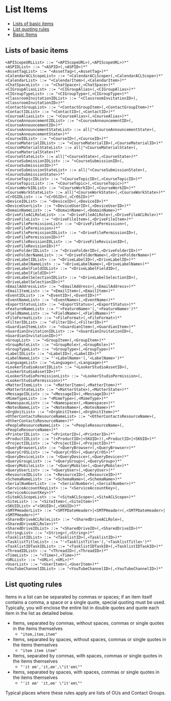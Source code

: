 # List Items
- [Lists of basic items](#lists-of-basic-items)
- [List quoting rules](#list-quoting-rules)
- [Basic Items](Basic-Items)

## Lists of basic items
```
<APIScopeURLList> ::= "<APIScopeURL>(,<APIScopeURL>)*"
<ASPIDList> ::= "<ASPID>(,<ASPID>)*"
<AssetTagList> ::= "<AssetTag>(,<AssetTag>)*"
<CalendarACLScopeList> ::= "<CalendarACLScope>(,<CalendarACLScope>)*"
<CalendarList> ::= "<CalendarItem>(,<CalendarItem>)*"
<ChatSpaceList> ::= "<ChatSpace>(,<ChatSpace>)*"
<CIGroupAliasList> ::= "<CIGroupAlias>(,<CIGroupAlias>)*"
<CIGroupTypeList> ::= "<CIGroupType>(,<CIGroupType>)*"
<ClassroomInvitationIDList> ::= "<ClassroomInvitationID>(,<ClassroomInvitationID>)*"
<ContactGroupList> ::= "<ContactGroupItem>(,<ContactGroupItem>)*"
<ContactIDList> ::= "<ContactID>(,<ContactID>)*"
<CourseAliasList> ::= "<CourseAlias>(,<CourseAlias>)*"
<CourseAnnouncementIDList> ::= "<CourseAnnouncementID>(,<CourseAnnouncementID>)*"
<CourseAnnouncementStateList> ::= all|"<CourseAnnouncementState>(,<CourseAnnouncementState>)*"
<CourseIDList> ::= "<CourseID>(,<CourseID>)*"
<CourseMaterialIDList> ::= "<CourseMaterialID>(,<CourseMaterialID>)*"
<CourseMaterialStateList> ::= all|"<CourseMaterialState>(,<CourseMaterialState>)*"
<CourseStateList> ::= all|"<CourseState>(,<CourseState>)*"
<CourseSubmissionIDList> ::= "<CourseSubmissionID>(,<CourseSubmissionID>)*"
<CourseSubmissionStateList> ::= all|"<CourseSubmissionState>(,<CourseSubmissionState>)*"
<CourseTopicIDList> ::= "<CourseTopicID>(,<CourseTopicID>)*"
<CourseTopicList> ::= "<CourseTopic>(,<CourseTopic>)*"
<CourseWorkIDList> ::= "<CourseWorkID>(,<CourseWorkID>)*"
<CourseWorkStateList> ::= all|"<CourseWorkState>(,<CourseWorkState>)*"
<CrOSIDList> ::= "<CrOSID>(,<CrOSID>)*"
<DeviceIDList> ::= "<DeviceID>(,<DeviceID>)*"
<DeviceUserList> ::= "<DeviceUserID>(,<DeviceUserID>)*"
<DomainNameList> ::= "<DomainName>(,<DomainName>)*"
<DriveFileACLRoleList> ::= "<DriveFileACLRole>(,<DriveFileACLRole>)*"
<DriveFileList> ::= "<DriveFileItem>(,<DriveFileItem>)*"
<DriveFilePermissionList> ::= "<DriveFilePermission>(,<DriveFilePermission>)*"
<DriveFilePermissionIDList> ::= "<DriveFilePermissionID>(,<DriveFilePermissionID>)*"
<DriveFileRevisionIDList> ::= "<DriveFileRevisionID>(,<DriveFileRevisionID>)*"
<DriveFolderIDList> ::= "<DriveFolderID>(,<DriveFolderID>)*"
<DriveFolderNameList> ::= "<DriveFolderName>(,<DriveFolderName>)*"
<DriveLabelIDList> ::= "<DriveLabelID>(,<DriveLabelID>)*"
<DriveLabelNameList> ::= "<DriveLabelName>(,<DriveLabelName>)*"
<DriveLabelFieldIDList> ::= "<DriveLabelFieldID>(,<DriveLabelFieldID>)*"
<DriveLabelSelectionIDList> ::= "<DriveLabelSelectionID>(,<DriveLabelSelectionID>)*"
<EmailAddressList> ::= "<EmailAddress>(,<EmailAddress>)*"
<EmailItemList> ::= "<EmailItem>(,<EmailItem>)*"
<EventIDList> ::= "<EventID>(,<EventID>)*"
<EventNameList> ::= "<EventName>(,<EventName>)*"
<ExportStatusList> ::= "<ExportStatus>(,<ExportStatus>)*"
<FeatureNameList> ::= "'<FeatureName>'(,'<FeatureName>')*"
<FieldNameList> ::= "<FieldName>(,<FieldName>)*"
<FileFormatList> ::= "<FileFormat>(,<FileFormat>)*"
<FilterIDList> ::= "<FilterID>(,<FilterID>)*"
<GuardianItemList> ::= "<GuardianItem>(,<GuardianItem>)*"
<GuardianInvitationIDList> ::= "<GuardianInvitationID>(,<GuardianInvitationID>)*"
<GroupList> ::= "<GroupItem>(,<GroupItem>)*"
<GroupRoleList> ::= "<GroupRole>(,<GroupRole>)*"
<GroupTypeList> ::= "<GroupType>(,<GroupType>)*"
<LabelIDList> ::= "<LabelID>(,<LabelID>)*"
<LabelNameList> ::= "'<LabelName>'(,'<LabelName>')*"
<LanguageList> ::= "<Language>(,<Language>)*"
<LookerStudioAssetIDList> ::= "<LookerStudioAssetID>(,<LookerStudioAssetID>)*"
<LookerStudioPermissionList> ::= "<LookerStudioPermission>(,<LookerStudioPermission>)*"
<MatterItemList> ::= "<MatterItem>(,<MatterItem>)*"
<MatterStateList> ::= "<MatterState>(,<MatterState>)*"
<MessageIDList> ::= "<MessageID>(,<MessageID>)*"
<MimeTypeList> ::= "<MimeType>(,<MimeType>)*"
<NamespaceList> ::= "<Namespace>(,<Namespace>)*"
<NotesNameList> ::= "<NotesName>(,<NotesName>)*"
<OrgUnitList> ::= "<OrgUnitItem>(,<OrgUnitItem>)*"
<OtherContactsResourceNameList> ::= "<OtherContactsResourceName>(,<OtherContactsResourceName>)*"
<PeopleResourceNameList> ::= "<PeopleResourceName>(,<PeopleResourceName>)*"
<PrinterIDList> ::= "<PrinterID>(,<PrinterID>)*"
<ProductIDList> ::= "(<ProductID>|<SKUID>)(,<ProductID>|<SKUID>)*"
<ProjectIDList> ::= "<ProjectID>(,<ProjectID>)*"
<QueryBrowserList> ::= "<QueryBrowser>(,<QueryBrowser>)*"
<QueryCrOSList> ::= "<QueryCrOS>(,<QueryCrOS>)*"
<QueryDeviceList> ::= "<QueryDevice>(,<QueryDevice>)*"
<QueryGroupList> ::= "<QueryGroup>(,<QueryGroup>)*"
<QueryMobileList> ::= "<QueryMobile>(,<QueryMobile>)*"
<QueryUserList> ::= "<QueryUser>(,<QueryUser>)*"
<ResourceIDList> ::= "<ResourceID>(,<ResourceID>)*"
<SchemaNameList> ::= "<SchemaName>(,<SchemaName>)*"
<SerialNumberList> ::= "<SerialNumber>(,<SerialNumber>)*"
<ServiceAccountKeyList> ::= "<ServiceAccountKey>(,<ServiceAccountKey>)*"
<SiteACLScopeList> ::= "<SiteACLScope>(,<SiteACLScope>)*"
<SiteList> ::= "<SiteItem>(,<SiteItem>)*"
<SKUIDList> ="<SKUID>(,<SKUID>)*"
<SMTPHeaderList> ::= "<SMTPDateHeader>|<SMTPHeader>(,<SMTPDateHeader>|<SMTPHeader>)*"
<SharedDriveACLRoleList> ::= "<SharedDriveACLRole>(,<SharedDriveACLRole>)*"
<SharedDriveIDList> ::= "<SharedDriveID>(,<SharedDriveID>)*"
<StringList> ::= "<String>(,<String>)*"
<TasklistIDList> ::= "<TasklistID>(,<TasklistID>)*"
<TasklistTitleList> ::= "'<TasklistTitle>'(,'<TasklistTitle>')*"
<TasklistIDTaskIDList> ::= "<TasklistIDTaskID>(,<TasklistIDTaskID>)*"
<ThreadIDList> ::= "<ThreadID>(,<ThreadID>)*"
<TimeList> ::= "<Time>(,<Time>)*"
<URLList> ::= "<URL>(,<URL>)*"
<UserList> ::= "<UserItem>(,<UserItem>)*"
<YouTubeChannelIDList> ::= "<YouTubeChannelID>(,<YouTubeChannelID>)*"
```
## List quoting rules
Items in a list can be separated by commas or spaces; if an item itself contains a comma, a space or a single quote, special quoting must be used.
Typically, you will enclose the entire list in double quotes and quote each item in the list as detailed below.

- Items, separated by commas, without spaces, commas or single quotes in the items themselves
   * ```"item,item,item"```
- Items, separated by spaces, without spaces, commas or single quotes in the items themselves
   * ```"item item item"```
- Items, separated by commas, with spaces, commas or single quotes in the items themselves
   * ```"'it em','it,em',\"it'em\""```
- Items, separated by spaces, with spaces, commas or single quotes in the items themselves
   * ```"'it em' 'it,em' \"it'em\""```

Typical places where these rules apply are lists of OUs and Contact Groups.
